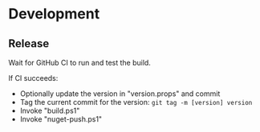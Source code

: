 # Development

## Release

Wait for GitHub CI to run and test the build.

If CI succeeds:
- Optionally update the version in "version.props" and commit
- Tag the current commit for the version: `git tag -m [version] version`
- Invoke "build.ps1"
- Invoke "nuget-push.ps1"
